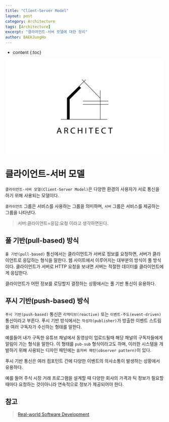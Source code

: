 ```yaml
---
title: "Client-Server Model"
layout: post
category: Architecture
tags: [Architecture]
excerpt: "클라이언트-서버 모델에 대한 정리"
author: BAEKJungHo
---
```


* content
{:toc}

![logo](/images/posts/logo/arch.JPG)

# 클라이언트-서버 모델

`클라이언트-서버 모델(Client-Server Model)`은 다양한 환경의 사용자가 서로 통신을 하기 위해 사용되는 모델이다.

`클라이언트` 그룹은 서비스를 사용하는 그룹을 의미하며, `서버` 그룹은 서비스를 제공하는 그룹을 나타낸다.

> 서버:클라이언트=응답:요청 이라고 생각하면된다.

## 풀 기반(pull-based) 방식

`풀 기반(pull-based)` 통신에서는 클라이언트가 서버로 정보를 요청하면, 서버가 클라이언트로 응답하는 형식을 말한다. 웹 사이트에서 이루어지는 대부분의 방식이 풀 방식이다.
클라이언트가 서버로 HTTP 요청을 보내면 서버는 적절한 데이터를 클라이언트에게 응답한다.

클라이언트가 어떤 정보를 로딩할지 결정하는 상황에서는 풀 기반 통신이 유용하다.

## 푸시 기반(push-based) 방식

`푸시 기반(push-based)` 통신은 `리액티브(reactive)` 또는 `이벤트-주도(event-driven)` 통신이라고 부른다. 푸시 기반 방식에서는 `작성자(publisher)`가 방출한 이벤트 스트림을 여러 구독자가 수신하는 형태를 말한다.

예를들어 내가 구독한 유튜브 채널에서 동영상이 업로드될때 해당 채널의 구독자들에게 알림이 가는 형식을 말한다. 이 형태를 `pub-sub` 형식이라고도 하며, 이러한 시스템을 개발하기 위해 사용되는 디자인 패턴에는 `옵저버 패턴(observer pattern)`이 있다.

푸시 기반 통신은 여러 컴포턴트 간에 다양한 이벤트의 의사소통이 발생하는 상황에서 유용하다.

예를 들어 주식 시장 거래 프로그램을 설계할 때 다양한 회사의 가격과 틱 정보가 필요할 때마다 요청하는 것이아니라 연속적으로 정보가 제공되어야 한다.

## 참고

> [Real-world Software Development](#)